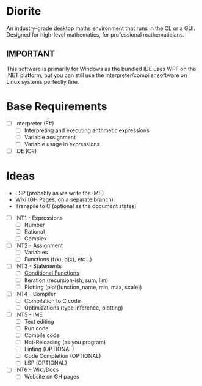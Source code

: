 # Diorite
An industry-grade desktop maths environment that runs in the CL or a GUI. Designed for high-level mathematics, for
professional mathematicians.

## IMPORTANT
This software is primarily for Windows as the bundled IDE uses WPF on the .NET platform, but you can still use the interpreter/compiler software on Linux systems perfectly fine.

# Base Requirements
- [ ] Interpreter (F#)
  - [ ] Interpreting and executing arithmetic expressions
  - [ ] Variable assignment
  - [ ] Variable usage in expressions
- [ ] IDE (C#)

# Ideas
- LSP (probably as we write the IME)
- Wiki (GH Pages, on a separate branch)
- Transpile to C (optional as the document states)

- [ ] INT1 - Expressions
    - [ ] Number
    - [ ] Rational
    - [ ] Complex
- [ ] INT2 - Assignment
    - [ ] Variables
    - [ ] Functions (f(x), g(x), etc...)
- [ ] INT3 - Statements
    - [ ] [Conditional Functions](https://tex.stackexchange.com/questions/47170/how-to-write-conditional-equations-with-one-sided-curly-brackets)
    - [ ] Iteration (recursion-ish, sum, lim)
    - [ ] Plotting (plot(function_name, min, max, scale))
- [ ] INT4 - Compiler
    - [ ] Compilation to C code
    - [ ] Optimizations (type inference, plotting)
- [ ] INT5 - IME
    - [ ] Text editing
    - [ ] Run code
    - [ ] Compile code
    - [ ] Hot-Reloading (as you program)
    - [ ] Linting (OPTIONAL)
    - [ ] Code Completion (OPTIONAL)
    - [ ] LSP (OPTIONAL)
- [ ] INT6 - Wiki/Docs
    - [ ] Website on GH pages
